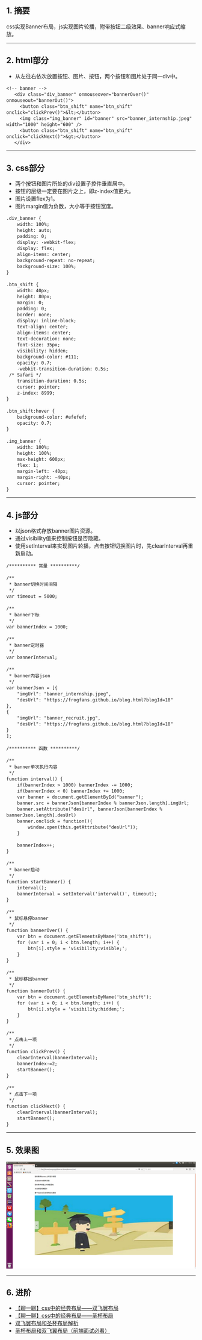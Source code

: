 ## 1. 摘要
css实现Banner布局，js实现图片轮播，附带按钮二级效果、banner响应式缩放。

---
## 2. html部分
- 从左往右依次放置按钮、图片、按钮，两个按钮和图片处于同一div中。

```
<!-- banner --> 
   <div class="div_banner" onmouseover="bannerOver()" onmouseout="bannerOut()"> 
     <button class="btn_shift" name="btn_shift" onclick="clickPrev()">&lt;</button> 
     <img class="img_banner" id="banner" src="banner_internship.jpeg" width="1000" height="600" /> 
     <button class="btn_shift" name="btn_shift" onclick="clickNext()">&gt;</button> 
   </div>
```

---
## 3. css部分
- 两个按钮和图片所处的div设置子控件垂直居中。
- 按钮的层级一定要在图片之上，即z-index值更大。
- 图片设置flex为1。
- 图片margin值为负数，大小等于按钮宽度。
```
.div_banner {
    width: 100%;
    height: auto;
    padding: 0;
    display: -webkit-flex;
    display: flex;
    align-items: center;
    background-repeat: no-repeat;
    background-size: 100%;
}

.btn_shift {
    width: 40px;
    height: 80px;
    margin: 0;
    padding: 0;
    border: none;
    display: inline-block;
    text-align: center;
    align-items: center;
    text-decoration: none;
    font-size: 35px;
    visibility: hidden;
    background-color: #111;
    opacity: 0.7;
    -webkit-transition-duration: 0.5s;
 /* Safari */
    transition-duration: 0.5s;
    cursor: pointer;
    z-index: 8999;
}

.btn_shift:hover {
    background-color: #efefef;
    opacity: 0.7;
}

.img_banner {
    width: 100%;
    height: 100%;
    max-height: 600px;
    flex: 1;
    margin-left: -40px;
    margin-right: -40px;
    cursor: pointer;
}
```

---
## 4. js部分
- 以json格式存放banner图片资源。
- 通过visibility值来控制按钮是否隐藏。
- 使用setInterval来实现图片轮播，点击按钮切换图片时，先clearInterval再重新启动。

```
/********** 常量 **********/

/**
 * banner切换时间间隔
 */
var timeout = 5000;

/**
 * banner下标
 */
var bannerIndex = 1000;

/**
 * banner定时器
 */
var bannerInterval;

/**
 * banner内容json
 */
var bannerJson = [{
    "imgUrl": "banner_internship.jpeg",
    "desUrl": "https://frogfans.github.io/blog.html?blogId=18"
},
{
    "imgUrl": "banner_recruit.jpg",
    "desUrl": "https://frogfans.github.io/blog.html?blogId=18"
}
];

/********** 函数 **********/

/**
 * banner单次执行内容
 */
function interval() {
    if(bannerIndex > 1000) bannerIndex -= 1000;
    if(bannerIndex < 0) bannerIndex += 1000;
    var banner = document.getElementById("banner");
    banner.src = bannerJson[bannerIndex % bannerJson.length].imgUrl;
    banner.setAttribute("desUrl", bannerJson[bannerIndex % bannerJson.length].desUrl)
    banner.onclick = function(){
        window.open(this.getAttribute("desUrl"));
    }

    bannerIndex++;
}

/**
 * banner启动
 */
function startBanner() {
    interval();
    bannerInterval = setInterval('interval()', timeout);
}

/**
 * 鼠标悬停banner
 */
function bannerOver() {
    var btn = document.getElementsByName('btn_shift');
    for (var i = 0; i < btn.length; i++) {
        btn[i].style = 'visibility:visible;';
    }
}

/**
 * 鼠标移出banner
 */
function bannerOut() {
    var btn = document.getElementsByName('btn_shift');
    for (var i = 0; i < btn.length; i++) {
        btn[i].style = 'visibility:hidden;';
    }
}

/**
 * 点击上一项
 */
function clickPrev() {
    clearInterval(bannerInterval);
    bannerIndex-=2;
    startBanner();
}

/**
 * 点击下一项
 */
function clickNext() {
    clearInterval(bannerInterval);
    startBanner();
}
```

---
## 5. 效果图
![](screenshoot.png)

---
## 6. 进阶
- [【聊一聊】css中的经典布局——双飞翼布局](https://www.cnblogs.com/hl-520/p/5754111.html)
- [【聊一聊】css中的经典布局——圣杯布局](http://www.cnblogs.com/hl-520/p/5753075.html)
- [双飞翼布局和圣杯布局解析 ](https://www.cnblogs.com/Trista-l/p/6821664.html)
- [圣杯布局和双飞翼布局（前端面试必看）](https://www.jianshu.com/p/f9bcddb0e8b4)
